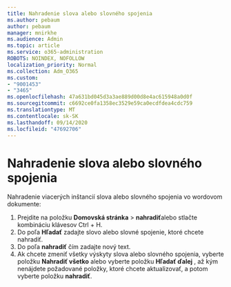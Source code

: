```yaml
---
title: Nahradenie slova alebo slovného spojenia
ms.author: pebaum
author: pebaum
manager: mnirkhe
ms.audience: Admin
ms.topic: article
ms.service: o365-administration
ROBOTS: NOINDEX, NOFOLLOW
localization_priority: Normal
ms.collection: Adm_O365
ms.custom:
- "9001453"
- "3465"
ms.openlocfilehash: 47a631bd045d3a3ae889d00d8e4ac615948a0d0f
ms.sourcegitcommit: c6692ce0fa1358ec3529e59ca0ecdfdea4cdc759
ms.translationtype: MT
ms.contentlocale: sk-SK
ms.lasthandoff: 09/14/2020
ms.locfileid: "47692706"
---
```

# <a name="replace-a-word-or-phrase"></a>Nahradenie slova alebo slovného spojenia

Nahradenie viacerých inštancií slova alebo slovného spojenia vo wordovom dokumente:

1. Prejdite na položku **Domovská stránka**  >  **nahradiť**alebo stlačte kombináciu klávesov Ctrl + H.
2. Do poľa **Hľadať** zadajte slovo alebo slovné spojenie, ktoré chcete nahradiť. 
3. Do poľa **nahradiť** čím zadajte nový text.
3. Ak chcete zmeniť všetky výskyty slova alebo slovného spojenia, vyberte položku **Nahradiť všetko** alebo vyberte položku **Hľadať ďalej** , až kým nenájdete požadované položky, ktoré chcete aktualizovať, a potom vyberte položku **nahradiť**.